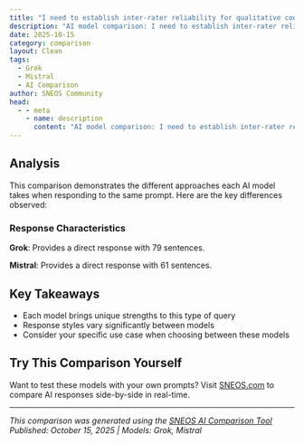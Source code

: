 ```yaml
---
title: "I need to establish inter-rater reliability for qualitative coding. Guide me: 1) Have multiple coders independently code same subset of data (15-30%)"
description: "AI model comparison: I need to establish inter-rater reliability for qualitative coding. Guide me: 1) Have multiple coder..."
date: 2025-10-15
category: comparison
layout: Clean
tags:
  - Grok
  - Mistral
  - AI Comparison
author: SNEOS Community
head:
  - - meta
    - name: description
      content: "AI model comparison: I need to establish inter-rater reliability for qualitative coding. Guide me: 1) Have multiple coders independently code..."
---
```


<ChatComparison
  title="I need to establish inter-rater reliability for qualitative coding. Guide me: 1) Have multiple coders independently code same subset of data (15-30%)"
  prompt="I need to establish inter-rater reliability for qualitative coding. Guide me: 1) Have multiple coders independently code same subset of data (15-30%)"
  :responses='{"Grok": "### Establishing Inter-Rater Reliability for Qualitative Coding\n\nInter-rater reliability (IRR) measures how consistently multiple coders apply the same coding scheme to qualitative data, helping ensure the reliability of your analysis. It\u0027s particularly useful in research like content analysis, thematic coding, or evaluating open-ended responses. Below, I\u0027ll guide you through the process step by step, building on your first point. Aim for a structured approach to minimize bias and maximize reproducibility.\n\n#### 1. Select and Prepare a Subset of Data for Independent Coding\n- **Size recommendation**: Code a representative subset of 15-30% of your total dataset initially. For example, if you have 100 interviews, select 15-30 transcripts. This balances feasibility with statistical power\u2014too small a sample reduces reliability estimates, while too large is resource-intensive.\n- **Selection criteria**: Choose data that mirrors the full dataset\u0027s diversity (e.g., by theme, participant demographics, or length) to ensure generalizability. Random sampling works well if your data is homogeneous.\n- **Best practice**: Develop a detailed coding manual beforehand, including code definitions, examples, and decision rules. Train coders on it via a pilot session to align interpretations.\n- **Execution**: Have each coder (ideally 2-4 for efficiency) independently code the subset without discussing it. Use tools like NVivo, MAXQDA, or even spreadsheets for tracking.\n\n#### 2. Choose an Appropriate Reliability Measure\nSelect a metric based on your coding type (e.g., categorical themes vs. nuanced judgments). Common options include:\n- **Cohen\u0027s Kappa (\u03BA)**: For two coders, measures agreement beyond chance. Formula: \u03BA = (observed agreement - expected agreement) / (1 - expected agreement). Ideal for nominal categories; values \u003E0.8 indicate strong reliability.\n- **Fleiss\u0027 Kappa**: Extension for 3\u002B coders, handling multiple categories.\n- **Percentage Agreement**: Simple overlap (e.g., 85% of codes match), but it ignores chance\u2014use as a supplement, not standalone.\n- **Holsti\u0027s Method or Scott\u0027s Pi**: Alternatives for simpler categorical data.\n- **For interval/ratio codes**: Use Intraclass Correlation Coefficient (ICC).\n- **Tip**: If codes are hierarchical or multi-level, compute IRR at each level.\n\nUse software like R (e.g., \u0060irr\u0060 package), Python (e.g., \u0060sklearn.metrics\u0060), or SPSS for calculations. Thresholds: \u003E0.75 is generally \u0022substantial\u0022 reliability; below 0.6 may require scheme revisions.\n\n#### 3. Calculate and Interpret IRR\n- **Process**: After independent coding, compare outputs. For each unit (e.g., sentence or theme), note agreements/disagreements.\n- **Example calculation (Cohen\u0027s Kappa)**: Suppose two coders review 100 units with 80 agreements. If chance agreement is 50 (based on marginal totals), \u03BA = (0.80 - 0.50) / (1 - 0.50) = 0.60 (moderate).\n- **Interpretation**: Low IRR signals issues like ambiguous definitions. Don\u0027t just report the number\u2014discuss context (e.g., \u0022\u03BA=0.82 for main themes, but 0.65 for sub-themes due to nuance\u0022).\n- **Handle ties**: For multi-coder setups, resolve disagreements via discussion (but don\u0027t retroactively adjust for IRR calc).\n\n#### 4. Iterate and Improve\n- **If IRR is low**: Revisit the coding manual, provide more training, or simplify codes. Recode a new subset and re-assess.\n- **Scale up**: Once IRR \u003E0.70-0.80 on the subset, have coders independently code the full dataset, then spot-check 10-20% for ongoing reliability.\n- **Document everything**: Report IRR in your methods/results (e.g., \u0022Two coders achieved \u03BA=0.78 on a 20% sample\u0022). This enhances transparency and credibility.\n\n#### Additional Tips\n- **Coder selection**: Use independent coders (not just the lead researcher) to avoid bias. If solo, simulate by coding twice with a delay.\n- **Challenges**: Qualitative data is subjective, so perfect agreement is rare\u2014focus on \u0022acceptable\u0022 thresholds per field (e.g., higher in psychology than sociology).\n- **Resources**: Read Neuendorf\u0027s *The Content Analysis Guidebook* or O\u0027Connor \u0026 Joffe\u0027s 2020 article on IRR in qualitative research. Tools like Dedoose facilitate collaborative coding.\n\nThis process strengthens your study\u0027s rigor. If you share details about your data or coding scheme, I can refine this guidance further.", "Mistral": "Establishing inter-rater reliability (IRR) is crucial for ensuring that your qualitative coding is consistent and reliable across different coders. Here\u2019s a step-by-step guide to help you through the process:\n\n### Step 1: Select a Subset of Data\n1. **Determine the Size of the Subset**: Aim for 15-30% of your total data. This subset should be representative of the entire dataset to ensure that all potential codes and themes are included.\n2. **Random Sampling**: Use a random sampling method to select the subset. This helps to avoid bias and ensures that the subset is representative.\n\n### Step 2: Train Your Coders\n1. **Develop a Coding Scheme**: Create a clear and detailed coding scheme that outlines all the codes, definitions, and examples. This will serve as a reference for your coders.\n2. **Conduct Training Sessions**: Hold training sessions to familiarize coders with the coding scheme. Use examples and practice coding exercises to ensure they understand the codes and how to apply them.\n3. **Provide Feedback**: After the training sessions, provide feedback on the practice coding exercises to ensure consistency and address any misunderstandings.\n\n### Step 3: Independent Coding\n1. **Assign the Subset**: Give the selected subset of data to each coder. Ensure that each coder works independently to avoid influencing each other\u2019s coding decisions.\n2. **Coding Process**: Each coder should apply the coding scheme to the subset of data. They should document their coding decisions clearly.\n\n### Step 4: Compare Coding Results\n1. **Collect Coded Data**: Gather the coded data from all coders.\n2. **Compare Codes**: Compare the coding results across coders. Identify areas of agreement and disagreement.\n\n### Step 5: Calculate Inter-Rater Reliability\n1. **Choose a Statistical Measure**: Select an appropriate statistical measure for IRR. Common measures include:\n   - **Percent Agreement**: Simple percentage of agreement between coders.\n   - **Cohen\u2019s Kappa**: Adjusts for the possibility of the agreement occurring by chance.\n   - **Krippendorff\u2019s Alpha**: Suitable for nominal, ordinal, interval, and ratio data.\n2. **Calculate IRR**: Use the chosen statistical measure to calculate the IRR. Software tools like SPSS, R, or specialized IRR calculators can help with this.\n\n### Step 6: Interpret Results\n1. **Evaluate IRR**: Interpret the IRR score to determine the level of agreement. Generally, a higher score indicates better reliability.\n2. **Address Disagreements**: If the IRR score is low, identify the sources of disagreement. This may involve revisiting the coding scheme, providing additional training, or clarifying code definitions.\n\n### Step 7: Refine and Repeat\n1. **Refine Coding Scheme**: Based on the findings, refine the coding scheme to improve clarity and consistency.\n2. **Repeat the Process**: If necessary, repeat the coding process with the refined coding scheme to achieve a higher level of IRR.\n\n### Step 8: Document the Process\n1. **Documentation**: Document the entire process, including the coding scheme, training sessions, coding results, IRR calculations, and any refinements made. This documentation will be essential for transparency and replicability.\n\n### Example Workflow\n1. **Select Subset**: Randomly select 20% of your data.\n2. **Train Coders**: Conduct a training session with three coders using the coding scheme.\n3. **Independent Coding**: Each coder codes the subset independently.\n4. **Compare Results**: Compare the coding results and calculate Cohen\u2019s Kappa.\n5. **Interpret Results**: If the Kappa score is below 0.7, identify areas of disagreement and refine the coding scheme.\n6. **Refine and Repeat**: Repeat the coding process with the refined scheme and recalculate IRR.\n\nBy following these steps, you can establish a robust inter-rater reliability for your qualitative coding, ensuring that your findings are consistent and reliable."}' published-date="{DateTime.UtcNow:HH:mm}"
/>

## Analysis

This comparison demonstrates the different approaches each AI model takes when responding to the same prompt. Here are the key differences observed:

### Response Characteristics

**Grok**: Provides a direct response with 79 sentences. 

**Mistral**: Provides a direct response with 61 sentences. 

## Key Takeaways

- Each model brings unique strengths to this type of query
- Response styles vary significantly between models
- Consider your specific use case when choosing between these models

## Try This Comparison Yourself

Want to test these models with your own prompts? Visit [SNEOS.com](https://sneos.com) to compare AI responses side-by-side in real-time.

---

*This comparison was generated using the [SNEOS AI Comparison Tool](https://sneos.com)*
*Published: October 15, 2025 | Models: Grok, Mistral*
